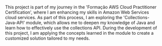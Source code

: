 This project is part of my journey in the 'Formação AWS Cloud Practitioner Certification', where I am enhancing my skills in Amazon Web Services cloud services. As part of this process, I am exploring the 'Collections-Java-API' module, which allows me to deepen my knowledge of Java and learn how to effectively use the collections API. During the development of this project, I am applying the concepts learned in the module to create a customized solution tailored to my needs.
